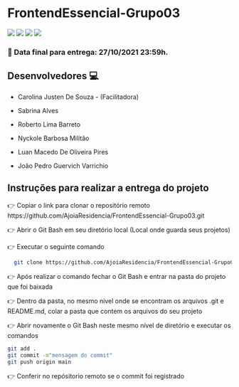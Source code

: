# FrontendEssencial-Grupo03
<span>
  <img src="https://img.shields.io/static/v1?label=HTML&message=Markup Language&color=orange&style=for-the-badge&logo=HTML5"/>
  <img src="https://img.shields.io/static/v1?label=CSS&message=style sheets&color=blue&style=for-the-badge&logo=CSS3"/>
  <img src="https://img.shields.io/static/v1?label=Bootstrap&message=framework&color=violet&style=for-the-badge&logo=Bootstrap"/>
  <img src="https://img.shields.io/static/v1?label=JS&message=Javascript&color=yellow&style=for-the-badge&logo=Javascript"/> 
</span>

### 📅 Data final para entrega:  27/10/2021 23:59h.
  
## Desenvolvedores 💻
- Carolina Justen De Souza - (Facilitadora)

- Sabrina Alves

- Roberto Lima Barreto

- Nyckole Barbosa Militão

- Luan Macedo De Oliveira Pires

- João Pedro Guervich Varrichio

## Instruções para realizar a entrega do projeto

<p>👉 Copiar o link para clonar o repositório remoto https://github.com/AjoiaResidencia/FrontendEssencial-Grupo03.git</p>
<p>👉 Abrir o Git Bash em seu diretório local (Local onde guarda seus projetos)</p>
<p>👉 Executar o seguinte comando </p>

```bash
  git clone https://github.com/AjoiaResidencia/FrontendEssencial-Grupo03.git
```
<p>👉 Após realizar o comando fechar o Git Bash e entrar na pasta do projeto que foi baixada</p>
<p>👉 Dentro da pasta, no mesmo nível onde se encontram os arquivos .git e README.md, colar a pasta que contem os arquivos do seu projeto</p>
<p>👉 Abrir novamente o Git Bash neste mesmo nível de diretório e executar os comandos</p>

```bash
git add .
git commit -m"mensagem do commit"
git push origin main
```
<p>👉 Conferir no repósitorio remoto se o commit foi registrado</p>  
